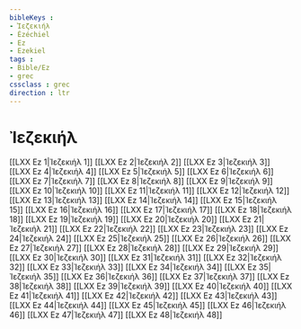 ```yaml
---
bibleKeys : 
- Ἰεζεκιήλ
- Ézéchiel
- Ez
- Ezekiel
tags : 
- Bible/Ez
- grec
cssclass : grec
direction : ltr
---
```


# Ἰεζεκιήλ

[[LXX Ez 1|Ἰεζεκιήλ 1]]
[[LXX Ez 2|Ἰεζεκιήλ 2]]
[[LXX Ez 3|Ἰεζεκιήλ 3]]
[[LXX Ez 4|Ἰεζεκιήλ 4]]
[[LXX Ez 5|Ἰεζεκιήλ 5]]
[[LXX Ez 6|Ἰεζεκιήλ 6]]
[[LXX Ez 7|Ἰεζεκιήλ 7]]
[[LXX Ez 8|Ἰεζεκιήλ 8]]
[[LXX Ez 9|Ἰεζεκιήλ 9]]
[[LXX Ez 10|Ἰεζεκιήλ 10]]
[[LXX Ez 11|Ἰεζεκιήλ 11]]
[[LXX Ez 12|Ἰεζεκιήλ 12]]
[[LXX Ez 13|Ἰεζεκιήλ 13]]
[[LXX Ez 14|Ἰεζεκιήλ 14]]
[[LXX Ez 15|Ἰεζεκιήλ 15]]
[[LXX Ez 16|Ἰεζεκιήλ 16]]
[[LXX Ez 17|Ἰεζεκιήλ 17]]
[[LXX Ez 18|Ἰεζεκιήλ 18]]
[[LXX Ez 19|Ἰεζεκιήλ 19]]
[[LXX Ez 20|Ἰεζεκιήλ 20]]
[[LXX Ez 21|Ἰεζεκιήλ 21]]
[[LXX Ez 22|Ἰεζεκιήλ 22]]
[[LXX Ez 23|Ἰεζεκιήλ 23]]
[[LXX Ez 24|Ἰεζεκιήλ 24]]
[[LXX Ez 25|Ἰεζεκιήλ 25]]
[[LXX Ez 26|Ἰεζεκιήλ 26]]
[[LXX Ez 27|Ἰεζεκιήλ 27]]
[[LXX Ez 28|Ἰεζεκιήλ 28]]
[[LXX Ez 29|Ἰεζεκιήλ 29]]
[[LXX Ez 30|Ἰεζεκιήλ 30]]
[[LXX Ez 31|Ἰεζεκιήλ 31]]
[[LXX Ez 32|Ἰεζεκιήλ 32]]
[[LXX Ez 33|Ἰεζεκιήλ 33]]
[[LXX Ez 34|Ἰεζεκιήλ 34]]
[[LXX Ez 35|Ἰεζεκιήλ 35]]
[[LXX Ez 36|Ἰεζεκιήλ 36]]
[[LXX Ez 37|Ἰεζεκιήλ 37]]
[[LXX Ez 38|Ἰεζεκιήλ 38]]
[[LXX Ez 39|Ἰεζεκιήλ 39]]
[[LXX Ez 40|Ἰεζεκιήλ 40]]
[[LXX Ez 41|Ἰεζεκιήλ 41]]
[[LXX Ez 42|Ἰεζεκιήλ 42]]
[[LXX Ez 43|Ἰεζεκιήλ 43]]
[[LXX Ez 44|Ἰεζεκιήλ 44]]
[[LXX Ez 45|Ἰεζεκιήλ 45]]
[[LXX Ez 46|Ἰεζεκιήλ 46]]
[[LXX Ez 47|Ἰεζεκιήλ 47]]
[[LXX Ez 48|Ἰεζεκιήλ 48]]
